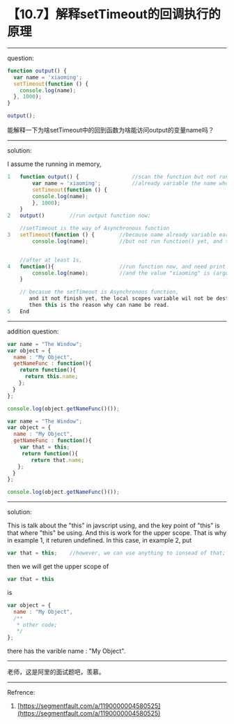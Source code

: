 # 【10.7】解释setTimeout的回调执行的原理

---
question:

```javascript
function output() {
  var name = 'xiaoming';
  setTimeout(function () {
    console.log(name);
  }, 1000);
}

output();
```

能解释一下为啥setTimeout中的回到函数为啥能访问output的变量name吗？

---

solution:

I assume the running in memory,

```javascript
1   function output() {                 //scan the function but not run;
        var name = 'xiaoming';          //already variable the name when scan the function;
        setTimeout(function () {
        console.log(name);
        }, 1000);
    }
2   output()        //run output function now;

    //setTimeout is the way of Asynchronous function
3   setTimeout(function () {        //because name already variable early, so just run the setTimeout,
        console.log(name);          //but not run function() yet, and the setTimeout end now.


    //after at least 1s,
4   function(){                     //run function now, and need print out name(parameter)
        console.log(name);          //and the value "xiaoming" is (argument)
    }

    // becasue the setTimeout is Asynchronous function,
       and it not finish yet, the local scopes variable wil not be destroy,
       then this is the reason why can name be read.
5   End
```

---

addition question:

```javascript
var name = "The Window";
var object = {
  name : "My Object",
  getNameFunc : function(){
    return function(){
　    return this.name;
　  };
　}
};

console.log(object.getNameFunc()());
```

```javascript
var name = "The Window";
var object = {
  name : "My Object",
  getNameFunc : function(){
    var that = this;
　   return function(){
　      return that.name;
　　};
　}
};

console.log(object.getNameFunc()());
```

---

solution:

This is talk about the "this" in javscript using, and the key point of "this" is that where "this" be using. And this is work for the upper scope. That is why in example 1, it returen undefined. In this case, in example 2, put

```javascript
var that = this;    //however, we can use anything to ionsead of that;
```

then we will get the upper scope of

```javascript
var that = this
```

is

```javascript
var object = {
  name : "My Object",
  /**
   * other code;
   */
};
```

there has the varible name : "My Object".

---

老师，这是阿里的面试题吧，羡慕。

---

Refrence:

1. [https://segmentfault.com/a/1190000004580525](https://segmentfault.com/a/1190000004580525)